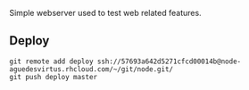 Simple webserver used to test web related features.

Deploy
---
```
git remote add deploy ssh://57693a642d5271cfcd00014b@node-aguedesvirtus.rhcloud.com/~/git/node.git/
git push deploy master
```
